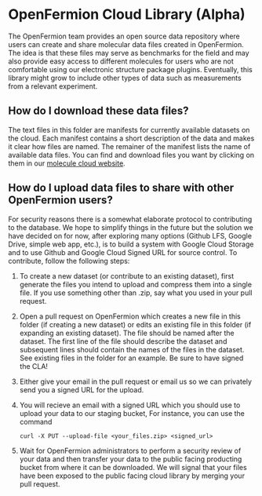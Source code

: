 # OpenFermion Cloud Library (Alpha)

The OpenFermion team provides an open source data repository where users can
create and share molecular data files created in OpenFermion. The idea is that
these files may serve as benchmarks for the field and may also provide easy
access to different molecules for users who are not comfortable using our
electronic structure package plugins. Eventually, this library might grow to
include other types of data such as measurements from a relevant experiment.


## How do I download these data files?

The text files in this folder are manifests for currently available datasets on
the cloud. Each manifest contains a short description of the data and makes it
clear how files are named. The remainer of the manifest lists the name of
available data files. You can find and download files you want by
clicking on them in our [molecule cloud
website](https://quantumlib.github.io/openfermioncloud/).


## How do I upload data files to share with other OpenFermion users?

For security reasons there is a somewhat elaborate protocol to contributing to
the database. We hope to simplify things in the future but the solution we have
decided on for now, after exploring many options (Github LFS, Google Drive,
simple web app, etc.), is to build a system with Google Cloud Storage and to use
Github and Google Cloud Signed URL for source control. To contribute, follow the
following steps:

1. To create a new dataset (or contribute to an existing dataset), first
   generate the files you intend to upload and compress them into a single
   file. If you use something other than .zip, say what you used in your pull
   request.

2. Open a pull request on OpenFermion which creates a new file in this folder
   (if creating a new dataset) or edits an existing file in this folder (if
   expanding an existing dataset). The file should be named after the dataset.
   The first line of the file should describe the dataset and subsequent lines
   should contain the names of the files in the dataset. See existing files in
   the folder for an example. Be sure to have signed the CLA!

3. Either give your email in the pull request or email us so we can privately
   send you a signed URL for the upload.

4. You will recieve an email with a signed URL which you should use to upload
   your data to our staging bucket, For instance, you can use the command
   ```
   curl -X PUT --upload-file <your_files.zip> <signed_url>
   ```

5. Wait for OpenFermion administrators to perform a security review of your data
   and then transfer your data to the public facing producting bucket from where
   it can be downloaded. We will signal that your files have been exposed to
   the public facing cloud library by merging your pull request.
